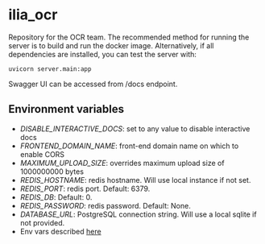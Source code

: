 # ilia_ocr
Repository for the OCR team. The recommended method for running the server is to build and run the docker image. Alternatively, if all dependencies are installed, you can test the server with:

```
uvicorn server.main:app
```

Swagger UI can be accessed from /docs endpoint.

## Environment variables
  * *DISABLE_INTERACTIVE_DOCS*: set to any value to disable interactive docs
  * *FRONTEND_DOMAIN_NAME*: front-end domain name on which to enable CORS
  * *MAXIMUM_UPLOAD_SIZE*: overrides maximum upload size of 1000000000 bytes
  * *REDIS_HOSTNAME*: redis hostname. Will use local instance if not set.
  * *REDIS_PORT*: redis port. Default: 6379.
  * *REDIS_DB*: Default: 0.
  * *REDIS_PASSWORD*: redis password. Default: None.
  * *DATABASE_URL*: PostgreSQL connection string. Will use a local sqlite if not provided.
  * Env vars described [here](https://github.com/tiangolo/uvicorn-gunicorn-fastapi-docker#environment-variables)
  
